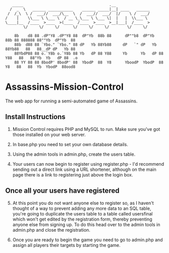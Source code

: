 	   _____                                      .__               
	  /  _  \   ______ ___________    ______ _____|__| ____   ______
	 /  /_\  \ /  ___//  ___/\__  \  /  ___//  ___/  |/    \ /  ___/
	/    |    \\___ \ \___ \  / __ \_\___ \ \___ \|  |   |  \\___ \ 
	\____|__  /____  >____  >(____  /____  >____  >__|___|  /____  >
	        \/     \/     \/      \/     \/     \/        \/     \/ 

    	8b    d8 88 .dP"Y8 .dP"Y8 88  dP"Yb  88b 88      dP""b8  dP"Yb  88b 88 888888 88""Yb  dP"Yb  88     
    	88b  d88 88 `Ybo." `Ybo." 88 dP   Yb 88Yb88     dP   `" dP   Yb 88Yb88   88   88__dP dP   Yb 88     
    	88YbdP88 88 o.`Y8b o.`Y8b 88 Yb   dP 88 Y88     Yb      Yb   dP 88 Y88   88   88"Yb  Yb   dP 88  .o 
    	88 YY 88 88 8bodP' 8bodP' 88  YbodP  88  Y8      YboodP  YbodP  88  Y8   88   88  Yb  YbodP  88ood8 


Assassins-Mission-Control
=========================

The web app for running a semi-automated game of Assassins. 


Install Instructions
-------------------------------------

1) Mission Control requires PHP and MySQL to run. Make sure you've got those installed on your web server. 

2) In base.php you need to set your own database details. 

3) Using the admin tools in admin.php, create the users table. 

4) Your users can now begin to register using register.php - I'd recommend sending out a direct link using a URL shortener, although on the main page there is a link to registering just above the login box. 

Once all your users have registered
-------------------------------------

5) At this point you do not want anyone else to register so, as I haven't thought of a way to prevent adding any more data to an SQL table, you're going to duplicate the users table to a table called usersfinal which won't get edited by the registration form, thereby preventing anyone else from signing up. To do this head over to the admin tools in admin.php and close the registration. 

6) Once you are ready to begin the game you need to go to admin.php and assign all players their targets by starting the game. 

